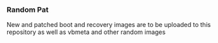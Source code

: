 ### Random Pat
New and patched boot and recovery images are to be uploaded to this repository as well as vbmeta and other random images
